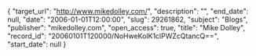 {
  "target_url": "http://www.mikedolley.com/", 
  "description": "", 
  "end_date": null, 
  "date": "2006-01-01T12:00:00", 
  "slug": 29261862, 
  "subject": "Blogs", 
  "publisher": "mikedolley.com", 
  "open_access": true, 
  "title": "Mike Dolley", 
  "record_id": "20060101T120000/NoHweKolK1clPWZcQtancQ==", 
  "start_date": null
}


